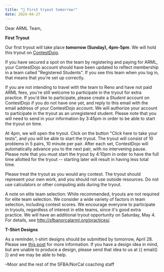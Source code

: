 ```yaml
---
title: "🏃 First tryout tomorrow!"
date: 2024-04-27
---
```


Dear ARML Team,

**First Tryout**

Our first tryout will take place **tomorrow (Sunday), 4pm-5pm**.
We will hold this tryout on [ContestDojo](https://contestdojo.com/). 

If you have secured a spot on the team by registering and paying for ARML, your
ContestDojo account should have been updated to reflect membership in a team
called "Registered Students". If you see this team when you log
in, that means that you're set up correctly.

If you are not intending to travel with the team to Reno and have not paid ARML
fees, you're still welcome to participate in the tryout for extra
practice. If you'd like to participate, please create a _Student_ account on
ContestDojo if you do not have one yet, and reply to this email with the email
address of your ContestDojo account. We will authorize your account to
participate in the tryout as an unregistered student. Please note that you will
need to send in your information by 3:45pm in order to be able to start the
tryout on time.

At 4pm, we will open the tryout.  Click on the button "Click here to take your
tests", and you will be able to start the tryout. The tryout will consist of 10
problems in 5 pairs, 10 minute per pair. After each set, ContestDojo will
automatically advance you to the next pair, with no intervening pause. Please
note that you must start the tryout by 4:10pm in order to have the full time
allotted for the tryout -- starting later will result in having less total time.

Please treat the tryout as you would any contest. The tryout should represent
your own work, and you should not use outside resources. Do not use calculators
or other computing aids during the tryout. 

A note on elite team selection: While recommended, tryouts are not required for
elite team selection. We consider a wide variety of factors in team selection,
including contest scores. We encourage everyone to participate in tryouts,
regardless of interest in elite teams, since it's good extra practice. We will
have an additional tryout opportunity on Saturday, May 4. For details, see
http://sfbanorcalarml.org/practices/.

**T-Shirt Designs**

As a reminder, t-shirt designs should be submitted by tomorrow, April 28. Please
see [this post](/news/season-2024/2024-arml-information/) for more information.
If you have a design idea in mind, but are unable to produce a design, please
send that idea to us at {{ email() }} and we may be able to help.

–Moor and the rest of the SFBA/NorCal coaching staff
